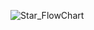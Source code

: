 ![Star_FlowChart](https://user-images.githubusercontent.com/90036785/178663942-6f6e5123-d56f-4484-b3b6-ef66e33a8899.png) 